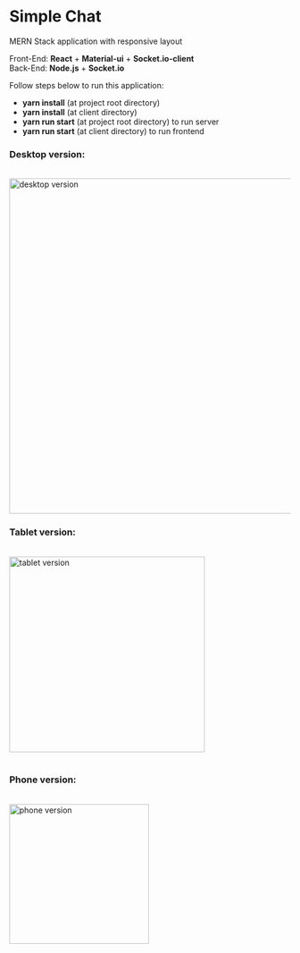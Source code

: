 <h1>Simple Chat</h1>
MERN Stack application with responsive layout

Front-End: <b>React</b> + <b>Material-ui</b> + <b>Socket.io-client</b></br>
Back-End: <b>Node.js</b> + <b>Socket.io</b></br>

Follow steps below to run this application:
<ul>
  <li><b>yarn install</b> (at project root directory)</li>
  <li><b>yarn install</b> (at client directory)</li>
  <li><b>yarn run start</b> (at project root directory) to run server</li>
  <li><b>yarn run start</b> (at client directory) to run frontend</li>
</ul>

<h3>Desktop version:</h3></br>
<img src="https://www.dropbox.com/s/4zrrsxynrmzrs3p/desktop_chat.png" width="600" alt="desktop version" />

<h3>Tablet version:</h3></br>
<img src="https://www.dropbox.com/s/apspe5rle88jwqk/tablet_chat.png" width="350" alt="tablet version" /></br></br>

<h3>Phone version:</h3></br>
<img src="https://www.dropbox.com/s/vqdbacfechux7m9/phone_chat.png" width="250" alt="phone version" />
